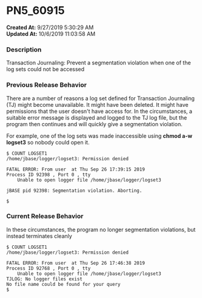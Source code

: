 # PN5_60915

**Created At:** 9/27/2019 5:30:29 AM  
**Updated At:** 10/6/2019 11:03:58 AM  


### Description

Transaction Journaling: Prevent a segmentation violation when one of the log sets could not be accessed



### Previous Release Behavior

There are a number of reasons a log set defined for Transaction Journaling (TJ) might become unavailable. It might have been deleted. It might have permissions that the user doesn't have access for. In the circumstances, a suitable error message is displayed and logged to the TJ log file, but the program then continues and will quickly give a segmentation violation.

For example, one of the log sets was made inaccessible using **chmod a-w logset3** so nobody could open it.



```
$ COUNT LOGSET1
/home/jbase/logger/logset3: Permission denied

FATAL ERROR: From user  at Thu Sep 26 17:39:15 2019
Process ID 92398 , Port 0 , tty 
    Unable to open logger file /home/jbase/logger/logset3

jBASE pid 92398: Segmentation violation. Aborting.

$
```



### Current Release Behavior

In these circumstances, the program no longer segmentation violations, but instead terminates cleanly



```
$ COUNT LOGSET1
/home/jbase/logger/logset3: Permission denied

FATAL ERROR: From user  at Thu Sep 26 17:46:38 2019
Process ID 92768 , Port 0 , tty 
    Unable to open logger file /home/jbase/logger/logset3
TJLOG: No logger files exist
No file name could be found for your query
$
```
